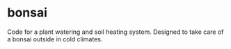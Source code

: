 # bonsai
 Code for a plant watering and soil heating system. Designed to take care of a bonsai outside in cold climates.
